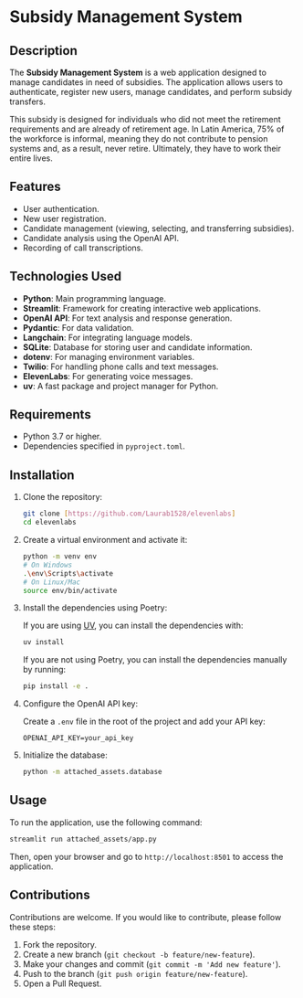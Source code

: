 # Subsidy Management System

## Description

The **Subsidy Management System** is a web application designed to manage candidates in need of subsidies. The application allows users to authenticate, register new users, manage candidates, and perform subsidy transfers. 

This subsidy is designed for individuals who did not meet the retirement requirements and are already of retirement age. In Latin America, 75% of the workforce is informal, meaning they do not contribute to pension systems and, as a result, never retire. Ultimately, they have to work their entire lives.

## Features

- User authentication.
- New user registration.
- Candidate management (viewing, selecting, and transferring subsidies).
- Candidate analysis using the OpenAI API.
- Recording of call transcriptions.

## Technologies Used

- **Python**: Main programming language.
- **Streamlit**: Framework for creating interactive web applications.
- **OpenAI API**: For text analysis and response generation.
- **Pydantic**: For data validation.
- **Langchain**: For integrating language models.
- **SQLite**: Database for storing user and candidate information.
- **dotenv**: For managing environment variables.
- **Twilio**: For handling phone calls and text messages.
- **ElevenLabs**: For generating voice messages.
- **uv**: A fast package and project manager for Python.

## Requirements

- Python 3.7 or higher.
- Dependencies specified in `pyproject.toml`.

## Installation

1. Clone the repository:

   ```bash
   git clone [https://github.com/Laurab1528/elevenlabs]
   cd elevenlabs
   ```

2. Create a virtual environment and activate it:

   ```bash
   python -m venv env
   # On Windows
   .\env\Scripts\activate
   # On Linux/Mac
   source env/bin/activate
   ```

3. Install the dependencies using Poetry:

   If you are using [UV](https://docs.astral.sh/uv/), you can install the dependencies with:

   ```bash
   uv install
   ```

   If you are not using Poetry, you can install the dependencies manually by running:

   ```bash
   pip install -e .
   ```

4. Configure the OpenAI API key:

   Create a `.env` file in the root of the project and add your API key:

   ```plaintext
   OPENAI_API_KEY=your_api_key
   ```

5. Initialize the database:

   ```bash
   python -m attached_assets.database
   ```

## Usage

To run the application, use the following command:
```bash
streamlit run attached_assets/app.py
```

Then, open your browser and go to `http://localhost:8501` to access the application.

## Contributions

Contributions are welcome. If you would like to contribute, please follow these steps:

1. Fork the repository.
2. Create a new branch (`git checkout -b feature/new-feature`).
3. Make your changes and commit (`git commit -m 'Add new feature'`).
4. Push to the branch (`git push origin feature/new-feature`).
5. Open a Pull Request.


